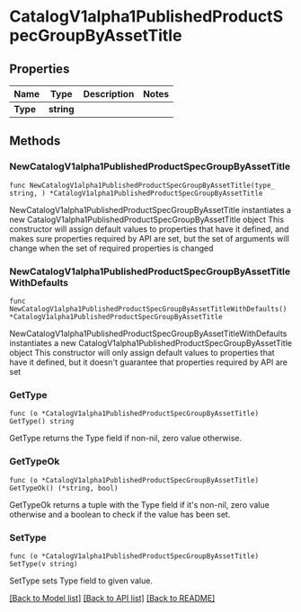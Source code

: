 # CatalogV1alpha1PublishedProductSpecGroupByAssetTitle

## Properties

Name | Type | Description | Notes
------------ | ------------- | ------------- | -------------
**Type** | **string** |  | 

## Methods

### NewCatalogV1alpha1PublishedProductSpecGroupByAssetTitle

`func NewCatalogV1alpha1PublishedProductSpecGroupByAssetTitle(type_ string, ) *CatalogV1alpha1PublishedProductSpecGroupByAssetTitle`

NewCatalogV1alpha1PublishedProductSpecGroupByAssetTitle instantiates a new CatalogV1alpha1PublishedProductSpecGroupByAssetTitle object
This constructor will assign default values to properties that have it defined,
and makes sure properties required by API are set, but the set of arguments
will change when the set of required properties is changed

### NewCatalogV1alpha1PublishedProductSpecGroupByAssetTitleWithDefaults

`func NewCatalogV1alpha1PublishedProductSpecGroupByAssetTitleWithDefaults() *CatalogV1alpha1PublishedProductSpecGroupByAssetTitle`

NewCatalogV1alpha1PublishedProductSpecGroupByAssetTitleWithDefaults instantiates a new CatalogV1alpha1PublishedProductSpecGroupByAssetTitle object
This constructor will only assign default values to properties that have it defined,
but it doesn't guarantee that properties required by API are set

### GetType

`func (o *CatalogV1alpha1PublishedProductSpecGroupByAssetTitle) GetType() string`

GetType returns the Type field if non-nil, zero value otherwise.

### GetTypeOk

`func (o *CatalogV1alpha1PublishedProductSpecGroupByAssetTitle) GetTypeOk() (*string, bool)`

GetTypeOk returns a tuple with the Type field if it's non-nil, zero value otherwise
and a boolean to check if the value has been set.

### SetType

`func (o *CatalogV1alpha1PublishedProductSpecGroupByAssetTitle) SetType(v string)`

SetType sets Type field to given value.



[[Back to Model list]](../README.md#documentation-for-models) [[Back to API list]](../README.md#documentation-for-api-endpoints) [[Back to README]](../README.md)


